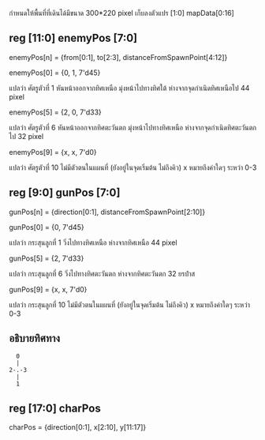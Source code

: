 กำหนดให้พื้นที่ที่เดินได้มีขนาด 300*220 pixel เก็บลงตัวแปร [1:0] mapData[0:16]

## reg [11:0] enemyPos [7:0]

enemyPos[n] = {from[0:1], to[2:3], distanceFromSpawnPoint[4:12]}



enemyPos[0] = {0, 1, 7'd45}

แปลว่า ศัตรูตัวที่ 1 หันหน้าออกจากทิศเหนือ มุ่งหน้าไปทางทิศใต้ ห่างจากจุดกำเนิดทิศเหนือไป 44 pixel

enemyPos[5] = {2, 0, 7'd33}

แปลว่า ศัตรูตัวที่ 6 หันหน้าออกจากทิศตะวันตก มุ่งหน้าไปทางทิศเหนือ ห่างจากจุดกำเนิดทิศตะวันตกไป 32 pixel

enemyPos[9] = {x, x, 7'd0}

แปลว่า ศัตรูตัวที่ 10 ไม่มีตัวตนในแผนที่ (ยังอยู่ในจุดเริ่มต้น ไม่ถึงคิว) x หมายถึงค่าใดๆ ระหว่า 0-3


## reg [9:0] gunPos [7:0]

gunPos[n] = {direction[0:1], distanceFromSpawnPoint[2:10]}

gunPos[0] = {0, 7'd45}

แปลว่า กระสุนลูกที่ 1 วิ่งไปทางทิศเหนือ ห่างจากทิศเหนือ 44 pixel

gunPos[5] = {2, 7'd33}

แปลว่า กระสุนลูกที่ 6 วิ่งไปทางทิศตะวันตก ห่างจากทิศตะวันตก 32 ยรปำส

gunPos[9] = {x, x, 7'd0}

แปลว่า กระสุนลูกที่ 10 ไม่มีตัวตนในแผนที่ (ยังอยู่ในจุดเริ่มต้น ไม่ถึงคิว) x หมายถึงค่าใดๆ ระหว่า 0-3

## อธิบายทิศทาง
```
  0 
  |
2-.-3
  |
  1
```
## reg [17:0] charPos

charPos = {direction[0:1], x[2:10], y[11:17]}
